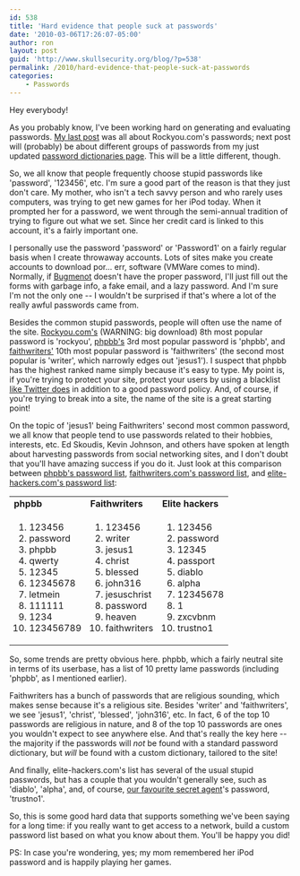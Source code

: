 ```yaml
---
id: 538
title: 'Hard evidence that people suck at passwords'
date: '2010-03-06T17:26:07-05:00'
author: ron
layout: post
guid: 'http://www.skullsecurity.org/blog/?p=538'
permalink: /2010/hard-evidence-that-people-suck-at-passwords
categories:
    - Passwords
---
```


Hey everybody! 

As you probably know, I've been working hard on generating and evaluating passwords. <a href='http://www.skullsecurity.org/blog/?p=516'>My last post</a> was all about Rockyou.com's passwords; next post will (probably) be about different groups of passwords from my just updated <a href='http://www.skullsecurity.org/wiki/index.php/Passwords'>password dictionaries page</a>. This will be a little different, though. 
<!--more-->
So, we all know that people frequently choose stupid passwords like 'password', '123456', etc. I'm sure a good part of the reason is that they just don't care. My mother, who isn't a tech savvy person and who rarely uses computers, was trying to get new games for her iPod today. When it prompted her for a password, we went through the semi-annual tradition of trying to figure out what we set. Since her credit card is linked to this account, it's a fairly important one. 

I personally use the password 'password' or 'Password1' on a fairly regular basis when I create throwaway accounts. Lots of sites make you create accounts to download por... err, software (VMWare comes to mind). Normally, if <a href='http://www.bugmenot.com/'>Bugmenot</a> doesn't have the proper password, I'll just fill out the forms with garbage info, a fake email, and a lazy password. And I'm sure I'm not the only one -- I wouldn't be surprised if that's where a lot of the really awful passwords came from. 

Besides the common stupid passwords, people will often use the name of the site. <a href='http://downloads.skullsecurity.org/passwords/rockyou-withcount.txt'>Rockyou.com's</a> (WARNING: big download) 8th most popular password is 'rockyou', <a href='http://downloads.skullsecurity.org/passwords/phpbb-withcount.txt'>phpbb's</a> 3rd most popular password is 'phpbb', and <a href='http://downloads.skullsecurity.org/passwords/faithwriters-withcount.txt'>faithwriters'</a> 10th most popular password is 'faithwriters' (the second most popular is 'writer', which narrowly edges out 'jesus1'). I suspect that phpbb has the highest ranked name simply because it's easy to type. My point is, if you're trying to protect your site, protect your users by using a blacklist <a href='http://downloads.skullsecurity.org/passwords/twitter-banned.txt'>like Twitter does</a> in addition to a good password policy. And, of course, if you're trying to break into a site, the name of the site is a great starting point!

On the topic of 'jesus1' being Faithwriters' second most common password, we all know that people tend to use passwords related to their hobbies, interests, etc. Ed Skoudis, Kevin Johnson, and others have spoken at length about harvesting passwords from social networking sites, and I don't doubt that you'll have amazing success if you do it. Just look at this comparison between <a href='http://downloads.skullsecurity.org/passwords/phpbb-withcount.txt'>phpbb's password list</a>, <a href='http://downloads.skullsecurity.org/passwords/faithwriters-withcount.txt'>faithwriters.com's password list</a>, and <a href='http://downloads.skullsecurity.org/passwords/elitehacker-withcount.txt'>elite-hackers.com's password list</a>:
<table>
<tr>
<td><strong>phpbb</strong></td>
<td><strong>Faithwriters</strong></td>
<td><strong>Elite hackers</strong></td>
</tr>
<tr>
<td><ol>
<li>123456</li>
<li>password</li>
<li>phpbb</li>
<li>qwerty</li>
<li>12345</li>
<li>12345678</li>
<li>letmein</li>
<li>111111</li>
<li>1234</li>
<li>123456789</li>
</ol></td>
<td><ol>
<li>123456</li>
<li>writer</li>
<li>jesus1</li>
<li>christ</li>
<li>blessed</li>
<li>john316</li>
<li>jesuschrist</li>
<li>password</li>
<li>heaven</li>
<li>faithwriters</li>
</ol></td>
<td><ol>
<li>123456</li>
<li>password</li>
<li>12345</li>
<li>passport</li>
<li>diablo</li>
<li>alpha</li>
<li>12345678</li>
<li>1</li>
<li>zxcvbnm</li>
<li>trustno1</li>
</ol></td>
</tr></table>

So, some trends are pretty obvious here. phpbb, which a fairly neutral site in terms of its userbase, has a list of 10 pretty lame passwords (including 'phpbb', as I mentioned earlier). 

Faithwriters has a bunch of passwords that are religious sounding, which makes sense because it's a religious site. Besides 'writer' and 'faithwriters', we see 'jesus1', 'christ', 'blessed', 'john316', etc. In fact, 6 of the top 10 passwords are religious in nature, and 8 of the top 10 passwords are ones you wouldn't expect to see anywhere else. And that's really the key here -- the majority if the passwords will *not* be found with a standard password dictionary, but *will* be found with a custom dictionary, tailored to the site! 

And finally, elite-hackers.com's list has several of the usual stupid passwords, but has a couple that you wouldn't generally see, such as 'diablo', 'alpha', and, of course, <a href='http://en.wikipedia.org/wiki/Fox_Mulder'>our favourite secret agent</a>'s password, 'trustno1'. 

So, this is some good hard data that supports something we've been saying for a long time: if you really want to get access to a network, build a custom password list based on what you know about them. You'll be happy you did! 

PS: In case you're wondering, yes; my mom remembered her iPod password and is happily playing her games. 
